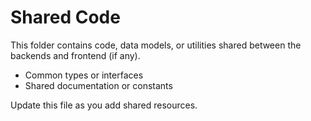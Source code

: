 # Shared Code

This folder contains code, data models, or utilities shared between the backends and frontend (if any).

- Common types or interfaces
- Shared documentation or constants

Update this file as you add shared resources.
